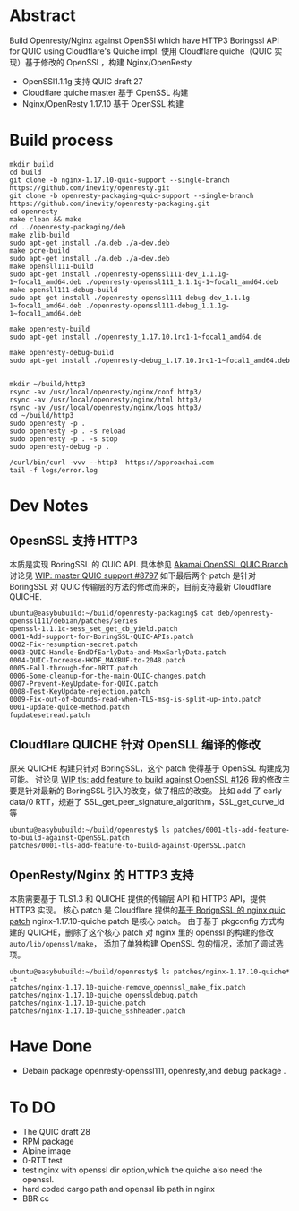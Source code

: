 # Abstract
Build Openresty/Nginx against OpenSSl which have HTTP3 Boringssl API for QUIC using Cloudflare's Quiche impl.
使用 Cloudflare quiche（QUIC 实现）基于修改的 OpenSSL，构建 Nginx/OpenResty
* OpenSSl1.1.1g 支持 QUIC draft 27
* Cloudflare quiche master 基于 OpenSSL 构建
* Nginx/OpenResty 1.17.10 基于 OpenSSL 构建



# Build process
```
mkdir build
cd build
git clone -b nginx-1.17.10-quic-support --single-branch  https://github.com/inevity/openresty.git
git clone -b openresty-packaging-quic-support --single-branch https://github.com/inevity/openresty-packaging.git
cd openresty
make clean && make
cd ../openresty-packaging/deb
make zlib-build
sudo apt-get install ./a.deb ./a-dev.deb
make pcre-build
sudo apt-get install ./a.deb ./a-dev.deb
make opensll111-build
sudo apt-get install ./openresty-openssl111-dev_1.1.1g-1~focal1_amd64.deb ./openresty-openssl111_1.1.1g-1~focal1_amd64.deb
make opensll111-debug-build
sudo apt-get install ./openresty-openssl111-debug-dev_1.1.1g-1~focal1_amd64.deb ./openresty-openssl111-debug_1.1.1g-1~focal1_amd64.deb

make openresty-build
sudo apt-get install ./openresty_1.17.10.1rc1-1~focal1_amd64.de

make openresty-debug-build
sudo apt-get install ./openresty-debug_1.17.10.1rc1-1~focal1_amd64.deb


mkdir ~/build/http3
rsync -av /usr/local/openresty/nginx/conf http3/
rsync -av /usr/local/openresty/nginx/html http3/
rsync -av /usr/local/openresty/nginx/logs http3/
cd ~/build/http3
sudo openresty -p .
sudo openresty -p . -s reload
sudo openresty -p . -s stop
sudo openresty-debug -p .

/curl/bin/curl -vvv --http3  https://approachai.com
tail -f logs/error.log
```


# Dev Notes
##  OpesnSSL 支持 HTTP3
本质是实现 BoringSSL 的 QUIC API. 具体参见 [Akamai OpenSSL QUIC Branch](https://github.com/akamai/openssl/tree/OpenSSL_1_1_1g-quic)
讨论见 [WIP: master QUIC support #8797](https://github.com/openssl/openssl/pull/8797)
如下最后两个 patch 是针对 BoringSSL 对 QUIC 传输层的方法的修改而来的，目前支持最新 Cloudflare QUICHE.
```
ubuntu@easybubuild:~/build/openresty-packaging$ cat deb/openresty-openssl111/debian/patches/series
openssl-1.1.1c-sess_set_get_cb_yield.patch
0001-Add-support-for-BoringSSL-QUIC-APIs.patch
0002-Fix-resumption-secret.patch
0003-QUIC-Handle-EndOfEarlyData-and-MaxEarlyData.patch
0004-QUIC-Increase-HKDF_MAXBUF-to-2048.patch
0005-Fall-through-for-0RTT.patch
0006-Some-cleanup-for-the-main-QUIC-changes.patch
0007-Prevent-KeyUpdate-for-QUIC.patch
0008-Test-KeyUpdate-rejection.patch
0009-Fix-out-of-bounds-read-when-TLS-msg-is-split-up-into.patch
0001-update-quice-method.patch
fupdatesetread.patch
```
## Cloudflare QUICHE 针对 OpenSLL 编译的修改
原来 QUICHE 构建只针对 BoringSSL，这个 patch 使得基于 OpenSSL 构建成为可能。
讨论见 [WIP tls: add feature to build against OpenSSL #126](https://github.com/cloudflare/quiche/pull/126)
我的修改主要是针对最新的 BoringSSL 引入的改变，做了相应的改变。
比如 add 了 early data/0 RTT，规避了 SSL_get_peer_signature_algorithm，SSL_get_curve_id 等
```
ubuntu@easybubuild:~/build/openresty$ ls patches/0001-tls-add-feature-to-build-against-OpenSSL.patch
patches/0001-tls-add-feature-to-build-against-OpenSSL.patch
```

## OpenResty/Nginx 的 HTTP3 支持
本质需要基于 TLS1.3 和 QUICHE 提供的传输层 API 和 HTTP3 API，提供 HTTP3 实现。
核心 patch 是 Cloudflare 提供的[基于 BorignSSL 的 nginx quic patch](https://github.com/cloudflare/quiche/tree/master/extras/nginx)
nginx-1.17.10-quiche.patch 是核心 patch。
由于基于 pkgconfig 方式构建的 QUICHE，删除了这个核心 patch 对 nginx 里的 openssl 的构建的修改`auto/lib/openssl/make`， 添加了单独构建 OpenSSL 包的情况，添加了调试选项。

```
ubuntu@easybubuild:~/build/openresty$ ls patches/nginx-1.17.10-quiche* -t
patches/nginx-1.17.10-quiche-remove_opennssl_make_fix.patch  patches/nginx-1.17.10-quiche_openssldebug.patch
patches/nginx-1.17.10-quiche.patch                           patches/nginx-1.17.10-quiche_sshheader.patch
```


# Have Done
* Debain package openresty-openssl111, openresty,and debug package .

# To DO

* The QUIC draft 28
* RPM package
* Alpine image
* 0-RTT test
* test nginx with openssl dir option,which the quiche also need the openssl.
* hard coded cargo path and openssl lib path in nginx
* BBR cc 


